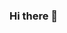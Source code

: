 ### Hi there 👋

<!--
**almost2blank/almost2blank** is a ✨ _special_ ✨ repository because its `README.md` (this file) appears on your GitHub profile.

Here are some ideas to get you started:

- 🔭 I’m currently working on ... Code Louisville Python for Data Analytics
- 🌱 I’m currently learning ... this README file
- 🤔 I’m looking for help with ... breaking away from retail with tech
- 💬 Ask me about ... my boardgame collection
- 📫 How to reach me: ... michael.burns02@gmail.com
- 😄 Pronouns: ... He/Him
- ⚡ Fun fact: ... Call back later
-  Testing testing
-->
